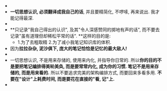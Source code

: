 -
- **一切思想认识, 必须翻译成我自己的话**, 并且要精简化, 不啰嗦, 再来说出. 我才能记得最深.
-
- **只记录"我自己得出的认识", 及其"令人深感赞同的掷地有声的话", 而不要去记录"虽有道理但却稀松平常的话". **这样的目的是:
	- 1.为了去粗取精
	  2.为了减小我笔记知识库的体积.
- 因为**拉拉杂杂, 泥沙俱下, 庞大的笔记恰恰是记忆的最大敌人!**
-
- 一切思想认识, 不是用来存储的, 使用来内化, 并指导你日常的. 所以**你的目的不是要把笔记编排得美轮美奂, 而是要常常内化, 成为你的习惯.  笔记不是用来存储的, 而是用来看的.** 所以不要追求完美的架构编排方式, 而要回来多看多用. **不要在"设计"上耗费时间, 而是要花在直接的"看, 记"上.**
-